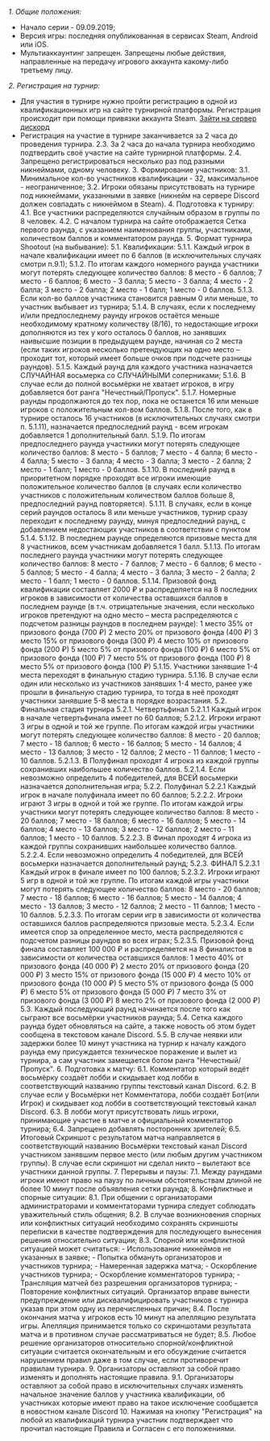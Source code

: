 _1. Общие положения:_

- Начало серии - 09.09.2019;
- Версия игры: последняя опубликованная в сервисах Steam, Android или iOS.
- Мультиаккаунтинг запрещен. Запрещены любые действия, направленные на передачу игрового аккаунта какому-либо третьему лицу.

_2. Регистрация на турнир:_

- Для участия в турнире нужно пройти регистрацию в одной из
  квалификационных игр на сайте турнирной платформы. Регистрация происходит
  при помощи привязки аккаунта Steam. [Зайти на сервер дискорд](https://discord.gg/kYbYjYs)
- Регистрация на участие в турнире
  заканчивается за 2 часа до проведения турнира.
  2.3. За 2 часа до начала
  турнира необходимо подтвердить своё участие на сайте турнирной платформы.
  2.4. Запрещено регистрироваться несколько раз под разными никнеймами,
  одному человеку. 3. Формирование участников: 3.1. Минимальное кол-во
  участников квалификации - 32, максимальное - неограниченное; 3.2. Игроки
  обязаны присутствовать на турнире под никнеймами, указанными в заявке
  (никнейм на сервере Discord должен совпадать с никнеймом в Steam). 4.
  Подготовка к турниру: 4.1. Все участники распределяются случайным образом
  в группы по 8 человек. 4.2. С началом турнира на сайте отображается Сетка
  первого раунда, с указанием наименования группы, участниками, количеством
  баллов и комментатором раунда. 5. Формат турнира Shootout (на выбывание):
  5.1. Квалификации: 5.1.1. Каждый игрок в начале квалификации имеет по 6
  баллов (в исключительных случаях смотри п.9.1); 5.1.2. По итогам каждого
  номерного раунда участники могут потерять следующее количество баллов: 8
  место - 6 баллов; 7 место - 6 баллов; 6 место - 3 балла; 5 место - 3
  балла; 4 место - 2 балла; 3 место - 2 балла; 2 место - 1 балл; 1 место - 0
  баллов. 5.1.3. Если кол-во баллов участника становится равным 0 или
  меньше, то участник выбывает из турнира; 5.1.4. В случаях, если к
  последнему и/или предпоследнему раунду игроков остаётся меньше
  необходимому кратному количеству (8/16), то недостающие игроки дополняются
  из тех у кого осталось 0 баллов, но занявших наивысшие позиции в
  предыдущем раунде, начиная со 2 места (если таких игроков несколько
  претендующих на одно место – проходит тот, который имеет больше очков при
  подсчете разницы раундов). 5.1.5. Каждый раунд для каждого участника
  назначается СЛУЧАЙНАЯ восьмерка со СЛУЧАЙНЫМИ соперниками; 5.1.6. В случае
  если до полной восьмёрки не хватает игроков, в игру добавляется бот ранга
  "Нечестный/Пропуск". 5.1.7. Номерные раунды продолжаются до тех пор, пока
  не останется 16 или меньше игроков с положительным кол-вом баллов. 5.1.8.
  После того, как в турнире осталось 16 участников (в исключительных случаях
  смотри п. 5.1.11), назначается предпоследний раунд - всем игрокам
  добавляется 1 дополнительный балл. 5.1.9. По итогам предпоследнего раунда
  участники могут потерять следующее количество баллов: 8 место - 5 баллов;
  7 место - 4 балла; 6 место - 4 балла; 5 место - 3 балла; 4 место - 3
  балла; 3 место - 2 балла; 2 место - 1 балл; 1 место - 0 баллов. 5.1.10. В
  последний раунд в приоритетном порядке проходят все игроки имеющие
  положительное количество баллов (в случаях если количество участников с
  положительным количеством баллов больше 8, предпоследний раунд
  повторяется). 5.1.11. В случаях, если в конце серий раундов осталось 8 или
  меньше участников, турнир сразу переходит к последнему раунду, минуя
  предпоследний раунд, с добавлением недостающих участников в соответствии с
  пунктом 5.1.4. 5.1.12. В последнем раунде определяются призовые места для
  8 участников, всем участникам добавляется 1 балл. 5.1.13. По итогам
  последнего раунда участники могут потерять следующее количество баллов: 8
  место - 7 баллов; 7 место - 6 баллов; 6 место - 5 баллов; 5 место - 4
  балла; 4 место - 3 балла; 3 место - 2 балла; 2 место - 1 балл; 1 место - 0
  баллов. 5.1.14. Призовой фонд квалификации составляет 2000 ₽ и
  распределяется на 8 последних игроков в зависимости от количества
  оставшихся баллов в последнем раунде (в т.ч. отрицательные значения, если
  несколько игроков претендуют на одно место – места распределяются с
  подсчетом разницы раундов в последнем раунде): 1 место 35% от призового
  фонда (700 ₽) 2 место 20% от призового фонда (400 ₽) 3 место 15% от
  призового фонда (300 ₽) 4 место 10% от призового фонда (200 ₽) 5 место 5%
  от призового фонда (100 ₽) 6 место 5% от призового фонда (100 ₽) 7 место
  5% от призового фонда (100 ₽) 8 место 5% от призового фонда (100 ₽)
  5.1.15. Участники занявшие 1-4 места переходят в финальную стадию турнира.
  5.1.16. В случае если один или несколько из участников занявших 1-4 место,
  ранее уже прошли в финальную стадию турнира, то тогда в неё проходят
  участники занявшие 5-8 места в порядке возрастания. 5.2. Финальная стадия
  турнира 5.2.1. Четвертьфинал 5.2.1.1 Каждый игрок в начале четвертьфинала
  имеет по 60 баллов; 5.2.1.2. Игроки играют 3 игры в одной и той же группе.
  По итогам каждой игры участники могут потерять следующее количество
  баллов: 8 место - 20 баллов; 7 место - 18 баллов; 6 место - 16 баллов; 5
  место - 14 баллов; 4 место - 13 баллов; 3 место - 12 баллов; 2 место - 11
  баллов; 1 место - 10 баллов. 5.2.1.3. В Полуфинал проходят 4 игрока из
  каждой группы сохранивших наибольшее количество баллов. 5.2.1.4. Если
  невозможно определить 4 победителей, для ВСЕЙ восьмерки назначается
  дополнительная игра; 5.2.2. Полуфинал 5.2.2.1 Каждый игрок в начале
  полуфинала имеет по 60 баллов; 5.2.2.2. Игроки играют 3 игры в одной и той
  же группе. По итогам каждой игры участники могут потерять следующее
  количество баллов: 8 место - 20 баллов; 7 место - 18 баллов; 6 место - 16
  баллов; 5 место - 14 баллов; 4 место - 13 баллов; 3 место - 12 баллов; 2
  место - 11 баллов; 1 место - 10 баллов. 5.2.2.3. В Финал проходят 4 игрока
  из каждой группы сохранивших наибольшее количество баллов. 5.2.2.4. Если
  невозможно определить 4 победителей, для ВСЕЙ восьмерки назначается
  дополнительный раунд; 5.2.3. ФИНАЛ 5.2.3.1 Каждый игрок в финале имеет по
  100 баллов; 5.2.3.2. Игроки играют 5 игр в одной и той же группе. По
  итогам каждой игры участники могут потерять следующее количество баллов: 8
  место - 20 баллов; 7 место - 18 баллов; 6 место - 16 баллов; 5 место - 14
  баллов; 4 место - 13 баллов; 3 место - 12 баллов; 2 место - 11 баллов; 1
  место - 10 баллов. 5.2.3.3. По итогам серии игр в зависимости от
  количества оставшихся баллов распределяются призовые места. 5.2.3.4. Если
  имеется спор за определенное место, места распределяются с подсчетом
  разницы раундов во всех играх; 5.2.3.5. Призовой фонд финала составляет
  100 000 ₽ и распределяется на 8 финалистов в зависимости от количества
  оставшихся баллов: 1 место 40% от призового фонда (40 000 ₽) 2 место 20%
  от призового фонда (20 000 ₽) 3 место 15% от призового фонда (15 000 ₽) 4
  место 10% от призового фонда (10 000 ₽) 5 место 5% от призового фонда (5
  000 ₽) 6 место 5% от призового фонда (5 000 ₽) 7 место 3% от призового
  фонда (3 000 ₽) 8 место 2% от призового фонда (2 000 ₽) 5.3. Каждый
  последующий раунд начинается после того как сыграют все восьмёрки
  участников раунда; 5.4. Сетка каждого раунда будет обновляться на сайте, а
  также новость об этом будет сообщена в текстовом канале Discord. 5.5. В
  случае неявки или задержки более 10 минут участника на турнир к началу
  каждого раунда ему присуждается техническое поражение и вылет из турнира,
  а сам участник замещается ботом ранга "Нечестный/Пропуск". 6. Подготовка к
  матчу: 6.1. Комментатор который ведёт восьмёрку создаёт лобби и скидывает
  код лобби в соответствующий названию группы текстовый канал Discord. 6.2.
  В случае если у Восьмёрки нет Комментатора, лобби создаёт Бот(или Игрок) и
  скидывает код лобби в соответствующий текстовый канал Discord. 6.3. В
  лобби могут присутствовать лишь игроки, принимающие участие в матче и
  официальный комментатор турнира; 6.4. Запрещено добавлять посторонних
  зрителей; 6.5. Итоговый Скриншот с результатом матча направляется в
  соответствующий названию Восьмёрки текстовый канал Discord участником
  занявшим первое место (или любым другим участником группы). В случае если
  скриншот ни сделал никто – вылетают все участники данной группы. 7.
  Перерывы и паузы: 7.1. Между раундами игроки имеют право на паузу по
  личным обстоятельствам длиной не более 10 минут после объявления сетки
  раунда; 8. Конфликтные и спорные ситуации: 8.1. При общении с
  организаторами администраторами и комментаторами турнира следует соблюдать
  уважительный стиль общения; 8.2. В случае возникновения спорных или
  конфликтных ситуаций необходимо сохранять скриншоты переписки в качестве
  подтверждения для последующего вынесения решения относительно ситуации;
  8.3. Спорной или конфликтной ситуацией может считаться: - Использование
  никнеймов не указанных в заявке; - Попытка обмануть организаторов и
  участников турнира; - Намеренная задержка матча; - Оскорбление участников
  турнира; - Оскорбление комментаторов турнира; - Трансляция матчей без
  разрешения организаторов турнира; - Повторение конфликтных ситуаций.
  Организатор вправе вынести предупреждение или дисквалифицировать
  участников с турнира указав при этом одну из перечисленных причин; 8.4.
  После окончания матча у игроков есть 10 минут на апелляцию результата
  игры. Апелляция принимается только со скриншотами результата матча и в
  противном случае рассматриваться не будет; 8.5. Любое решение
  организаторов относительно спорной/конфликтной ситуации считается
  окончательным и его обсуждение считается нарушением правил даже в том
  случае, если противоречит правилам турнира. 9. Организаторы оставляют за
  собой право изменять и дополнять настоящие правила. 9.1. Организаторы
  оставляют за собой право в исключительных случаях изменять начальное
  значение баллов у участника квалификации, об участниках которые имеют
  право на такое исключение сообщается в новостном канале Discord 10.
  Нажимая на кнопку "Регистрация" на любой из квалификаций турнира участник
  подтверждает что прочитал настоящие Правила и Согласен с его положениями.
